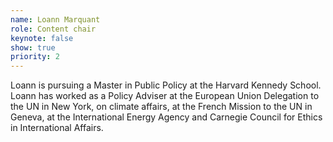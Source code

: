 ```yaml
---
name: Loann Marquant
role: Content chair
keynote: false
show: true
priority: 2
---
```


Loann is pursuing a Master in Public Policy at the Harvard Kennedy School. Loann has worked as a Policy Adviser at the European Union Delegation to the UN in New York, on climate affairs, at the French Mission to the UN in Geneva, at the International Energy Agency and Carnegie Council for Ethics in International Affairs.
